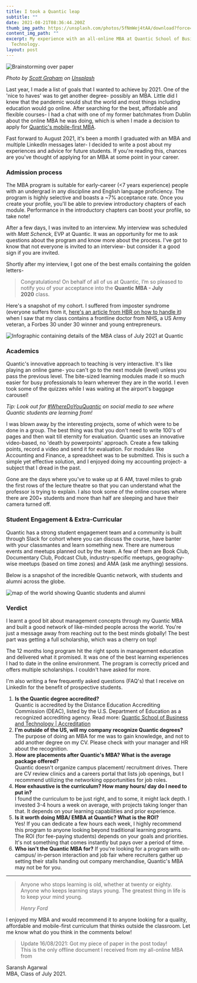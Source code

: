 ```yaml
---
title: I took a Quantic leap
subtitle: ""
date: 2021-08-21T08:36:44.200Z
thumb_img_path: https://unsplash.com/photos/5fNmWej4tAA/download?force=true&w=1920
content_img_path: ""
excerpt: My experience with an all-online MBA at Quantic School of Business and
  Technology.
layout: post
---
```

![Brainstorming over paper](https://unsplash.com/photos/5fNmWej4tAA/download?force=true&w=1920)

*Photo by [Scott Graham](https://unsplash.com/@homajob?utm_source=unsplash&utm_medium=referral&utm_content=creditCopyText) on [Unsplash](https://unsplash.com/s/photos/management?utm_source=unsplash&utm_medium=referral&utm_content=creditCopyText)*

Last year, I made a list of goals that I wanted to achieve by 2021. One of the 'nice to haves' was to get another degree- possibly an MBA. Little did I knew that the pandemic would shut the world and most things including education would go online. After searching for the best, affordable and flexible courses- I had a chat with one of my former batchmates from Dublin about the online MBA he was doing, which is when I made a decision to apply for [Quantic's mobile-first MBA](https://quantic.edu/mba). 

Fast forward to August 2021, it's been a month I graduated with an MBA and multiple LinkedIn messages later- I decided to write a post about my experiences and advice for future students. If you're reading this, chances are you've thought of applying for an MBA at some point in your career.

### Admission process

The MBA program is suitable for early-career (<7 years experience) people with an undergrad in any discipline and English language proficiency. The program is highly selective and boasts a ~7% acceptance rate. Once you create your profile, you'll be able to preview introductory chapters of each module. Performance in the introductory chapters can boost your profile, so take note! 

After a few days, I was invited to an interview. My interview was scheduled with *Matt Schenck*, EVP at Quantic. It was an opportunity for me to ask questions about the program and know more about the process. I've got to know that not everyone is invited to an interview- but consider it a good sign if you are invited.

Shortly after my interview, I got one of the best emails containing the golden letters- 

> Congratulations! On behalf of all of us at Quantic, I’m so pleased to notify you of your acceptance into the **Quantic MBA - July 2020** class.

Here's a snapshot of my cohort. I suffered from imposter syndrome (everyone suffers from it, [here's an article from HBR on how to handle it](https://hbr.org/2016/07/everyone-suffers-from-imposter-syndrome-heres-how-to-handle-it)) when I saw that my class contains a frontline doctor from NHS, a US Army veteran, a Forbes 30 under 30 winner and young entrepreneurs. 

![Infographic containing details of the MBA class of July 2021 at Quantic](/images/classofjuly2021.jpeg "Meet my cohort- class of July 2021")

### Academics

Quantic's innovative approach to teaching is very interactive. It's like playing an online game- you can't go to the next module (level) unless you pass the previous level. The bite-sized learning modules made it so much easier for busy professionals to learn wherever they are in the world. I even took some of the quizzes while I was waiting at the airport's baggage carousel! 

*Tip: Look out for [\#WhereDoYouQuantic](https://twitter.com/search?q=%23WhereDoYouQuantic&src=typed_query) on social media to see where Quantic students are learning from!*

I was blown away by the interesting projects, some of which were to be done in a group. The best thing was that you don't need to write 100's of pages and then wait till eternity for evaluation. Quantic uses an innovative video-based, no 'death by powerpoints' approach. Create a few talking points, record a video and send it for evaluation. For modules like Accounting and Finance, a spreadsheet was to be submitted. This is such a simple yet effective solution, and I enjoyed doing my accounting project- a subject that I dread in the past. 

Gone are the days where you've to wake up at 6 AM, travel miles to grab the first rows of the lecture theatre so that you can understand what the professor is trying to explain. I also took some of the online courses where there are 200+ students and more than half are sleeping and have their camera turned off. 

### Student Engagement & Extra-Curricular

Quantic has a strong student engagement team and a community is built through Slack for cohort where you can discuss the course, have banter with your classmantes and learn something new. There are numerous events and meetups planned out by the team. A few of them are Book Club, Documentary Club, Podcast Club, industry-specific meetups, geography-wise meetups (based on time zones) and AMA (ask me anything) sessions.

Below is a snapshot of the incredible Quantic network, with students and alumni across the globe.

![map of the world showing Quantic students and alumni](/images/screenshot-2021-08-21-at-3.06.38-pm.png "Quantic students and alumni network")

### Verdict

I learnt a good bit about management concepts through my Quantic MBA and built a good network of like-minded people across the world. You're just a message away from reaching out to the best minds globally! The best part was getting a full scholarship, which was a cherry on top!

The 12 months long program hit the right spots in management education and delivered what it promised. It was one of the best learning experiences I had to date in the online environment. The program is correctly priced and offers multiple scholarships. I couldn't have asked for more. 

I'm also writing a few frequently asked questions (FAQ's) that I receive on LinkedIn for the benefit of prospective students.

1. **Is the Quantic degree accredited?**\
   Quantic is accredited by the Distance Education Accrediting Commission (DEAC), listed by the U.S. Department of Education as a recognized accrediting agency. Read more: [Quantic School of Business and Technology | Accreditation](https://quantic.edu/accreditation)
2. **I'm outside of the US, will my company recognize Quantic degrees?**\
   The purpose of doing an MBA for me was to gain knowledge, and not to add another degree on my CV. Please check with your manager and HR about the recognition.
3. **How are placements after Quantic's MBA? What is the average package offered?**\
   Quantic doesn't organize campus placement/ recruitment drives. There are CV review clinics and a careers portal that lists job openings, but I recommend utilizing the networking opportunities for job roles.
4. **How exhaustive is the curriculum? How many hours/ day do I need to put in?**\
   I found the curriculum to be just right, and to some, it might lack depth. I invested 3-4 hours a week on average, with projects taking longer than that. It depends on your learning capabilities and prior experience.
5. **Is it worth doing MBA/ EMBA at Quantic? What is the ROI?**\
   Yes! If you can dedicate a few hours each week, I highly recommend this program to anyone looking beyond traditional learning programs. The ROI (for fee-paying students) depends on your goals and priorities. It's not something that comes instantly but pays over a period of time. 
6. **Who isn't the Quantic MBA for?**
   If you're looking for a program with on-campus/ in-person interaction and job fair where recruiters gather up setting their stalls handing out company merchandise, Quantic's MBA may not be for you.

- - -

> Anyone who stops learning is old, whether at twenty or eighty. Anyone who keeps learning stays young. The greatest thing in life is to keep your mind young.
>
> *Henry Ford*

I enjoyed my MBA and would recommend it to anyone looking for a quality, affordable and mobile-first curriculum that thinks outside the classroom. Let me know what do you think in the comments below!

<blockquote class="twitter-tweet"><p lang="en" dir="ltr">Update 16/08/2021: Got my piece of paper in the post today!<br>This is the only offline document I received from my all-online MBA from <a href="https://twitter.com/SaranshVAgarwal/status/1427268207958577152?s=20"> </a> </blockquote> <script async src="https://platform.twitter.com/widgets.js" charset="utf-8"></script>

Saransh Agarwal\
MBA, Class of July 2021.